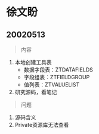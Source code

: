 # 徐文盼

## 20020513

> 内容
1. 本地创建工具表
    * 数据字段表：ZTDATAFIELDS
    * 字段组表：ZTFIELDGROUP
    * 值列表：ZTVALUELIST
2. 研究源码，看笔记

> 问题
1. 源码含义
2. Private资源库无法查看